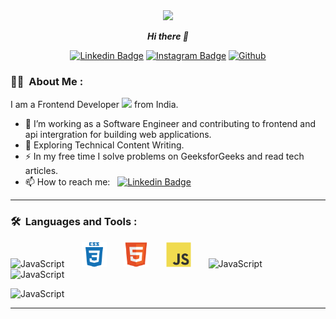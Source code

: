 <div id="header" align="center">
  <img src="https://media.giphy.com/media/M9gbBd9nbDrOTu1Mqx/giphy.gif" width="100"/><br>
<p><i><b>Hi there 👋</b></i></p>

[![Linkedin Badge](https://img.shields.io/badge/-LinkedIn-0e76a8?style=flat-square&logo=Linkedin&logoColor=white)](https://www.linkedin.com/in/sorabhkumar-dev/)
[![Instagram Badge](https://img.shields.io/badge/-Instagram-e4405f?style=flat-square&logo=Instagram&logoColor=white)](https://www.instagram.com)
[![Github](https://img.shields.io/github/followers/Sorabhkumar-dev?label=Follow&style=social)](https://github.com/vojeer)
</div>


### :man_technologist: &nbsp;About Me :

I am a Frontend Developer <img src="https://media.giphy.com/media/WUlplcMpOCEmTGBtBW/giphy.gif" width="30"> from India.

- 🔭 I’m working as a Software Engineer and contributing to frontend and api intergration for building web applications.
- 🌱 Exploring Technical Content Writing.
- ⚡ In my free time I solve problems on GeeksforGeeks and read tech articles.
- 📫 How to reach me: &nbsp; [![Linkedin Badge](https://img.shields.io/badge/-LinkedIn-0e76a8?style=flat-square&logo=Linkedin&logoColor=white)](https:linkedin.com/in/vojeer-ansari)

---


### 🛠 &nbsp;Languages and Tools :

<p>
<img src="https://icongr.am/devicon/angularjs-original.svg?size=128&color=currentColor" title="JavaScript" alt="JavaScript" width="40" height="40"/>&nbsp;&nbsp;&nbsp;&nbsp;&nbsp;&nbsp;
<img src="https://github.com/devicons/devicon/blob/master/icons/css3/css3-plain-wordmark.svg"  title="CSS3" alt="CSS" width="40" height="40"/>&nbsp;&nbsp;&nbsp;&nbsp;&nbsp;&nbsp;
<img src="https://github.com/devicons/devicon/blob/master/icons/html5/html5-original.svg" title="HTML5" alt="HTML" width="40" height="40"/>&nbsp;&nbsp;&nbsp;&nbsp;&nbsp;&nbsp;
<img src="https://github.com/devicons/devicon/blob/master/icons/javascript/javascript-original.svg" title="JavaScript" alt="JavaScript" width="40" height="40"/>&nbsp;&nbsp;&nbsp;&nbsp;&nbsp;&nbsp;
<img src="https://icongr.am/devicon/sass-original.svg?size=128&color=currentColor" title="JavaScript" alt="JavaScript" width="40" height="40"/>&nbsp;&nbsp;&nbsp;&nbsp;&nbsp;&nbsp;
<img src="https://icongr.am/devicon/typescript-original.svg?size=128&color=currentColor" title="JavaScript" alt="JavaScript" width="40" height="40"/>
</p>
<img src="https://icongr.am/devicon/bootstrap-plain-wordmark.svg?size=128&color=currentColor" title="JavaScript" alt="JavaScript" width="40" height="40"/>
</p>


---
